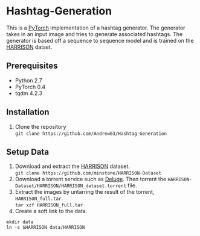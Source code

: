 # Hashtag-Generation

This is a [PyTorch](https://pytorch.org/ "PyTorch") implementation of a hashtag generator. The generator takes in an input image and tries to generate associated hashtags. The generator is based off a sequence to sequence model and is trained on the [HARRISON](https://github.com/minstone/HARRISON-Dataset "HARRISON") datset.

## Prerequisites
* Python 2.7
* PyTorch 0.4
* tqdm 4.2.3

## Installation
1. Clone the repository <br>
`git clone https://github.com/Andrew03/Hashtag-Generation`

## Setup Data
1. Download and extract the [HARRISON](https://github.com/minstone/HARRISON-Dataset "HARRISON") dataset. <br>
`git clone https://github.com/minstone/HARRISON-Dataset`
2. Download a torrent service such as [Deluge](https://deluge-torrent.org/ "Deluge"). Then torrent the 
`HARRISON-Dataset/HARRISON/HARRISON_dataset.torrent` file.
3. Extract the images by untarring the result of the torrent, `HARRISON_full.tar`. <br>
`tar xzf HARRISON_full.tar`
4. Create a soft link to the data. <br>
```
mkdir data
ln -s $HARRISON data/HARRISON
```
